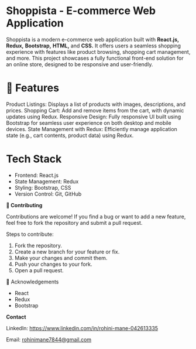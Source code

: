 # Shoppista - E-commerce Web Application

Shoppista is a modern e-commerce web application built with **React.js,** **Redux,** **Bootstrap,** **HTML,** and **CSS.** It offers users a seamless shopping experience with features like product browsing, shopping cart management, and more. This project showcases a fully functional front-end solution for an online store, designed to be responsive and user-friendly.



# 🚀 Features
Product Listings: Displays a list of products with images, descriptions, and prices.
Shopping Cart: Add and remove items from the cart, with dynamic updates using Redux.
Responsive Design: Fully responsive UI built using Bootstrap for seamless user experience on both desktop and mobile devices.
State Management with Redux: Efficiently manage application state (e.g., cart contents, product data) using Redux.

# Tech Stack
- Frontend: React.js
- State Management: Redux
- Styling: Bootstrap, CSS
- Version Control: Git, GitHub

**🤝 Contributing**

Contributions are welcome! If you find a bug or want to add a new feature, feel free to fork the repository and submit a pull request.

Steps to contribute:
1. Fork the repository.
2. Create a new branch for your feature or fix.
3. Make your changes and commit them.
4. Push your changes to your fork.
5. Open a pull request.

📄 Acknowledgements
- React
- Redux
- Bootstrap
  

**Contact**

  LinkedIn: https://www.linkedin.com/in/rohini-mane-042613335
  
  Email: rohinimane7844@gmail.com
